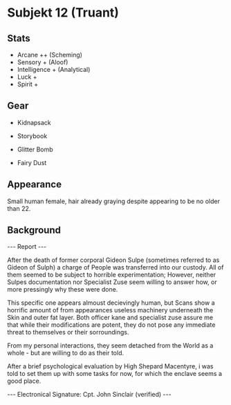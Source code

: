 # Subjekt 12 (Truant)

## Stats

- Arcane ++ (Scheming)
- Sensory + (Aloof)
- Intelligence + (Analytical)
- Luck +
- Spirit +

## Gear

- Kidnapsack
- Storybook
- Glitter Bomb

- Fairy Dust

## Appearance

Small human female, hair already graying despite appearing to be no older than 22.


## Background

--- Report --- 

After the death of former corporal Gideon Sulpe (sometimes referred to as Gideon of Sulph) a charge of People was transferred into our custody.
All of them seemed to be subject to horrible experimentation; However, neither Sulpes documentation nor Specialist Zuse seem willing to answer how, or more pressingly why these were done.

This specific one appears almoust decievingly human, but Scans show a horrific amount of from appearances useless machinery underneath the Skin and outer fat layer.
Both officer kane and specialist zuse assure me that while their modifications are potent, 
they do not pose any immediate threat to themselves or their sorroundings.

From my personal interactions, they seem detached from the World as a whole - but are willing to do as their told.

After a brief psychological evaluation by High Shepard Macentyre, i was told to set them up with some tasks for now, 
for which the enclave seems a good place.

--- Electronical Signature: Cpt. John Sinclair (verified) ---



